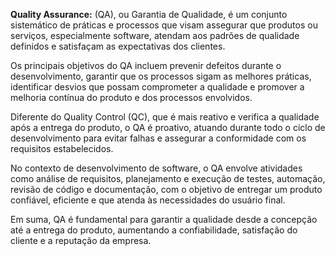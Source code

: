 **Quality Assurance:** (QA), ou Garantia de Qualidade, é um conjunto sistemático de práticas e processos que visam assegurar que produtos ou serviços, especialmente software, atendam aos padrões de qualidade definidos e satisfaçam as expectativas dos clientes.

Os principais objetivos do QA incluem prevenir defeitos durante o desenvolvimento, garantir que os processos sigam as melhores práticas, identificar desvios que possam comprometer a qualidade e promover a melhoria contínua do produto e dos processos envolvidos.

Diferente do Quality Control (QC), que é mais reativo e verifica a qualidade após a entrega do produto, o QA é proativo, atuando durante todo o ciclo de desenvolvimento para evitar falhas e assegurar a conformidade com os requisitos estabelecidos.

No contexto de desenvolvimento de software, o QA envolve atividades como análise de requisitos, planejamento e execução de testes, automação, revisão de código e documentação, com o objetivo de entregar um produto confiável, eficiente e que atenda às necessidades do usuário final.

Em suma, QA é fundamental para garantir a qualidade desde a concepção até a entrega do produto, aumentando a confiabilidade, satisfação do cliente e a reputação da empresa.  

